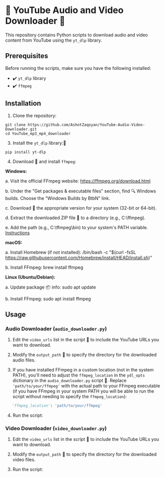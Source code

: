 # 🎵 YouTube Audio and Video Downloader 🎥

This repository contains Python scripts to download audio and video content from YouTube using the `yt_dlp` library.

## Prerequisites

Before running the scripts, make sure you have the following installed:

- ✔️ `yt_dlp` library
- ✔️ `ffmpeg`

## Installation

1. Clone the repository:
  ```console
  git clone https://github.com/AshotZaqoyan/YouTube-Audio-Video-Downloader.git
  cd YouTube_mp3_mp4_downloader
  ```

3. Install the `yt_dlp` library:📗
```console
pip install yt-dlp
```

4. Download 📲 and install `ffmpeg`:

**Windows:**

a. Visit the official FFmpeg website: https://ffmpeg.org/download.html

b. Under the "Get packages & executable files" section, find 🔍 Windows builds. Choose the "Windows Builds by BtbN" link.

c. Download 📲 the appropriate version for your system (32-bit or 64-bit).

d. Extract the downloaded ZIP file 📂 to a directory (e.g., C:\ffmpeg).

e. Add the path (e.g., C:\ffmpeg\bin) to your system's PATH variable. [Instructions](https://www.architectryan.com/2018/03/17/add-to-the-path-on-windows-10/)

**macOS:**

a. Install Homebrew (if not installed):
/bin/bash -c "$(curl -fsSL https://raw.githubusercontent.com/Homebrew/install/HEAD/install.sh)"

b. Install FFmpeg:
brew install ffmpeg

**Linux (Ubuntu/Debian):**

a. Update package 📦 info:
sudo apt update

b. Install FFmpeg:
sudo apt install ffmpeg

## Usage

### Audio Downloader (`audio_downloader.py`)

1. Edit the `video_urls` list in the script 📜 to include the YouTube URLs you want to download.

2. Modify the `output_path` 📂 to specify the directory for the downloaded audio files.

3. If you have installed FFmpeg in a custom location (not in the system PATH), you'll need to adjust the `ffmpeg_location` in the `ydl_opts` dictionary in the `audio_downloader.py` script 📜. Replace `'path/to/your/ffmpeg'` with the actual path to your FFmpeg executable (if you have FFmpeg in your system PATH you will be able to run the script without needing to specify the `ffmpeg_location`):
```python
   'ffmpeg_location': 'path/to/your/ffmpeg'
```
4. Run the script:

### Video Downloader (`video_downloader.py`)

1. Edit the `video_urls` list in the script 📜 to include the YouTube URLs you want to download.

2. Modify the `output_path` 📂 to specify the directory for the downloaded video files.

3. Run the script:
